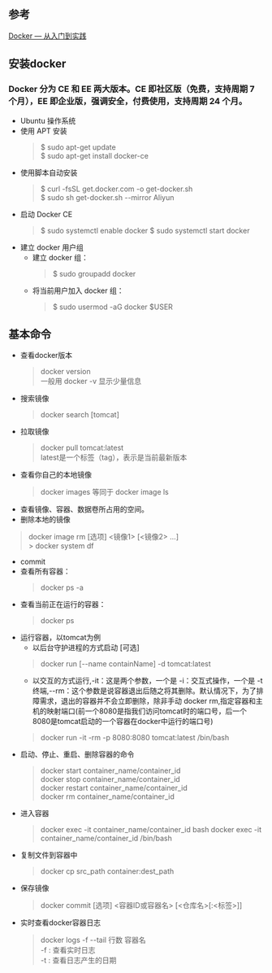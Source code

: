## 参考
[Docker — 从入门到实践](https://yeasy.gitbooks.io/docker_practice/content/)   
## 安装docker
### Docker 分为 CE 和 EE 两大版本。CE 即社区版（免费，支持周期 7 个月），EE 即企业版，强调安全，付费使用，支持周期 24 个月。
- Ubuntu 操作系统
- 使用 APT 安装
    > $ sudo apt-get update   
    > $ sudo apt-get install docker-ce
- 使用脚本自动安装
    > $ curl -fsSL get.docker.com -o get-docker.sh  
    > $ sudo sh get-docker.sh --mirror Aliyun
- 启动 Docker CE
    > $ sudo systemctl enable docker
    > $ sudo systemctl start docker
- 建立 docker 用户组
    - 建立 docker 组：
        > $ sudo groupadd docker
    - 将当前用户加入 docker 组：
        > $ sudo usermod -aG docker $USER

## 基本命令
- 查看docker版本
    >docker version   
    一般用 docker -v 显示少量信息
- 搜索镜像
    >docker search [tomcat]
- 拉取镜像
    >docker pull tomcat:latest     
    latest是一个标签（tag），表示是当前最新版本
- 查看你自己的本地镜像
    > docker images  等同于 docker image ls
- 查看镜像、容器、数据卷所占用的空间。
- 删除本地的镜像
> docker image rm [选项] <镜像1> [<镜像2> ...]   
    > docker system df
- commit
- 查看所有容器：
    >docker ps -a
- 查看当前正在运行的容器：
    >docker ps
- 运行容器，以tomcat为例
    - 以后台守护进程的方式启动 [可选]
    >docker run [--name containName] -d tomcat:latest
    - 以交互的方式运行,-it：这是两个参数，一个是 -i：交互式操作，一个是 -t 终端,--rm：这个参数是说容器退出后随之将其删除。默认情况下，为了排障需求，退出的容器并不会立即删除，除非手动 docker rm,指定容器和主机的映射端口(前一个8080是指我们访问tomcat时的端口号，后一个8080是tomcat启动的一个容器在docker中运行的端口号)
    >docker run -it -rm -p 8080:8080 tomcat:latest /bin/bash   
- 启动、停止、重启、删除容器的命令
    >docker start container_name/container_id      
    >docker stop container_name/container_id    
    >docker restart container_name/container_id  
    >docker rm container_name/container_id
- 进入容器 
    >  docker exec -it container_name/container_id bash
    > docker exec -it container_name/container_id /bin/bash 
- 复制文件到容器中
    > docker cp src_path container:dest_path
- 保存镜像
    > docker commit [选项] <容器ID或容器名> [<仓库名>[:<标签>]]
- 实时查看docker容器日志
    > docker logs -f --tail 行数 容器名  
    -f : 查看实时日志  
    -t : 查看日志产生的日期